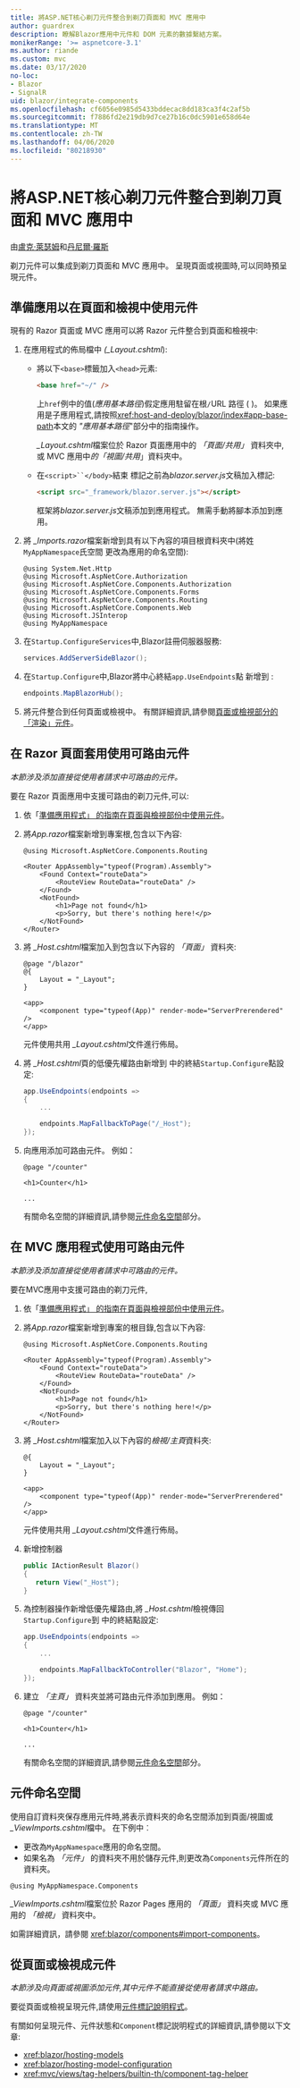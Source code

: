 ```yaml
---
title: 將ASP.NET核心剃刀元件整合到剃刀頁面和 MVC 應用中
author: guardrex
description: 瞭解Blazor應用中元件和 DOM 元素的數據繫結方案。
monikerRange: '>= aspnetcore-3.1'
ms.author: riande
ms.custom: mvc
ms.date: 03/17/2020
no-loc:
- Blazor
- SignalR
uid: blazor/integrate-components
ms.openlocfilehash: cf6056e0985d5433bddecac8dd183ca3f4c2af5b
ms.sourcegitcommit: f7886fd2e219db9d7ce27b16c0dc5901e658d64e
ms.translationtype: MT
ms.contentlocale: zh-TW
ms.lasthandoff: 04/06/2020
ms.locfileid: "80218930"
---
```

# <a name="integrate-aspnet-core-razor-components-into-razor-pages-and-mvc-apps"></a>將ASP.NET核心剃刀元件整合到剃刀頁面和 MVC 應用中

由[盧克·萊瑟姆](https://github.com/guardrex)和[丹尼爾·羅斯](https://github.com/danroth27)

剃刀元件可以集成到剃刀頁面和 MVC 應用中。 呈現頁面或視圖時,可以同時預呈現元件。

## <a name="prepare-the-app-to-use-components-in-pages-and-views"></a>準備應用以在頁面和檢視中使用元件

現有的 Razor 頁面或 MVC 應用可以將 Razor 元件整合到頁面和檢視中:

1. 在應用程式的佈局檔中 *(_Layout.cshtml*):

   * 將以下`<base>`標籤加入`<head>`元素:

     ```html
     <base href="~/" />
     ```

     上`href`例中的值(*應用基本路徑*)假定應用駐留在根`/`URL 路徑 ( )。 如果應用是子應用程式,請按照<xref:host-and-deploy/blazor/index#app-base-path>本文的 *"應用基本路徑*"部分中的指南操作。

     *_Layout.cshtml*檔案位於 Razor 頁面應用中的 *「頁面/共用」* 資料夾中,或 MVC 應用中*的「視圖/共用*」資料夾中。

   * 在`<script>``</body>`結束 標記之前為*blazor.server.js*文稿加入標記:

     ```html
     <script src="_framework/blazor.server.js"></script>
     ```

     框架將*blazor.server.js*文稿添加到應用程式。 無需手動將腳本添加到應用。

1. 將 *_Imports.razor*檔案新增到具有以下內容的項目根資料夾中(將姓`MyAppNamespace`氏空間 更改為應用的命名空間):

   ```razor
   @using System.Net.Http
   @using Microsoft.AspNetCore.Authorization
   @using Microsoft.AspNetCore.Components.Authorization
   @using Microsoft.AspNetCore.Components.Forms
   @using Microsoft.AspNetCore.Components.Routing
   @using Microsoft.AspNetCore.Components.Web
   @using Microsoft.JSInterop
   @using MyAppNamespace
   ```

1. 在`Startup.ConfigureServices`中,Blazor註冊伺服器服務:

   ```csharp
   services.AddServerSideBlazor();
   ```

1. 在`Startup.Configure`中,Blazor將中心終結`app.UseEndpoints`點 新增到 :

   ```csharp
   endpoints.MapBlazorHub();
   ```

1. 將元件整合到任何頁面或檢視中。 有關詳細資訊,請參閱[頁面或檢視部分的「渲染」元件](#render-components-from-a-page-or-view)。

## <a name="use-routable-components-in-a-razor-pages-app"></a>在 Razor 頁面套用使用可路由元件

*本節涉及添加直接從使用者請求中可路由的元件。*

要在 Razor 頁面應用中支援可路由的剃刀元件,可以:

1. 依「[準備應用程式」 的指南在頁面與檢視部份中使用元件](#prepare-the-app-to-use-components-in-pages-and-views)。

1. 將*App.razor*檔案新增到專案根,包含以下內容:

   ```razor
   @using Microsoft.AspNetCore.Components.Routing

   <Router AppAssembly="typeof(Program).Assembly">
       <Found Context="routeData">
           <RouteView RouteData="routeData" />
       </Found>
       <NotFound>
           <h1>Page not found</h1>
           <p>Sorry, but there's nothing here!</p>
       </NotFound>
   </Router>
   ```

1. 將 *_Host.cshtml*檔案加入到包含以下內容的 *「頁面」* 資料夾:

   ```cshtml
   @page "/blazor"
   @{
       Layout = "_Layout";
   }

   <app>
       <component type="typeof(App)" render-mode="ServerPrerendered" />
   </app>
   ```

   元件使用共用 *_Layout.cshtml*文件進行佈局。

1. 將 *_Host.cshtml*頁的低優先權路由新增到 中的終結`Startup.Configure`點設定:

   ```csharp
   app.UseEndpoints(endpoints =>
   {
       ...

       endpoints.MapFallbackToPage("/_Host");
   });
   ```

1. 向應用添加可路由元件。 例如：

   ```razor
   @page "/counter"

   <h1>Counter</h1>

   ...
   ```

   有關命名空間的詳細資訊,請參閱[元件命名空間](#component-namespaces)部分。

## <a name="use-routable-components-in-an-mvc-app"></a>在 MVC 應用程式使用可路由元件

*本節涉及添加直接從使用者請求中可路由的元件。*

要在MVC應用中支援可路由的剃刀元件,

1. 依「[準備應用程式」 的指南在頁面與檢視部份中使用元件](#prepare-the-app-to-use-components-in-pages-and-views)。

1. 將*App.razor*檔案新增到專案的根目錄,包含以下內容:

   ```razor
   @using Microsoft.AspNetCore.Components.Routing

   <Router AppAssembly="typeof(Program).Assembly">
       <Found Context="routeData">
           <RouteView RouteData="routeData" />
       </Found>
       <NotFound>
           <h1>Page not found</h1>
           <p>Sorry, but there's nothing here!</p>
       </NotFound>
   </Router>
   ```

1. 將 *_Host.cshtml*檔案加入以下內容的*檢視/主頁*資料夾:

   ```cshtml
   @{
       Layout = "_Layout";
   }

   <app>
       <component type="typeof(App)" render-mode="ServerPrerendered" />
   </app>
   ```

   元件使用共用 *_Layout.cshtml*文件進行佈局。

1. 新增控制器

   ```csharp
   public IActionResult Blazor()
   {
      return View("_Host");
   }
   ```

1. 為控制器操作新增低優先權路由,將 *_Host.cshtml*檢視傳回`Startup.Configure`到 中的終結點設定:

   ```csharp
   app.UseEndpoints(endpoints =>
   {
       ...

       endpoints.MapFallbackToController("Blazor", "Home");
   });
   ```

1. 建立 *「主頁」* 資料夾並將可路由元件添加到應用。 例如：

   ```razor
   @page "/counter"

   <h1>Counter</h1>

   ...
   ```

   有關命名空間的詳細資訊,請參閱[元件命名空間](#component-namespaces)部分。

## <a name="component-namespaces"></a>元件命名空間

使用自訂資料夾保存應用元件時,將表示資料夾的命名空間添加到頁面/視圖或 *_ViewImports.cshtml*檔中。 在下例中︰

* 更改為`MyAppNamespace`應用的命名空間。
* 如果名為 *「元件」* 的資料夾不用於儲存元件,則更改為`Components`元件所在的資料夾。

```cshtml
@using MyAppNamespace.Components
```

*_ViewImports.cshtml*檔案位於 Razor Pages 應用的 *「頁面」* 資料夾或 MVC 應用的 *「檢視」* 資料夾中。

如需詳細資訊，請參閱 <xref:blazor/components#import-components>。

## <a name="render-components-from-a-page-or-view"></a>從頁面或檢視成元件

*本節涉及向頁面或視圖添加元件,其中元件不能直接從使用者請求中路由。*

要從頁面或檢視呈現元件,請使用[元件標記說明程式](xref:mvc/views/tag-helpers/builtin-th/component-tag-helper)。

有關如何呈現元件、元件狀態和`Component`標記説明程式的詳細資訊,請參閱以下文章:

* <xref:blazor/hosting-models>
* <xref:blazor/hosting-model-configuration>
* <xref:mvc/views/tag-helpers/builtin-th/component-tag-helper>

